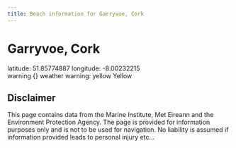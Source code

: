 ```yaml
---
title: Beach information for Garryvoe, Cork
---
```

# Garryvoe, Cork 

<div class="location-info">latitude: 51.85774887 longitude: -8.00232215</div>
<div class="met-eireann-warnings"><span class="material-icons {}-warning">warning</span>&nbsp;{} weather warning: yellow Yellow&nbsp;</div>
<div></div>

## Disclaimer

This page contains data from the Marine Institute, 
Met Eireann and the Environment Protection Agency. The page is provided for
information purposes only and is not to be used for navigation. No liability 
is assumed if information provided leads to personal injury etc...